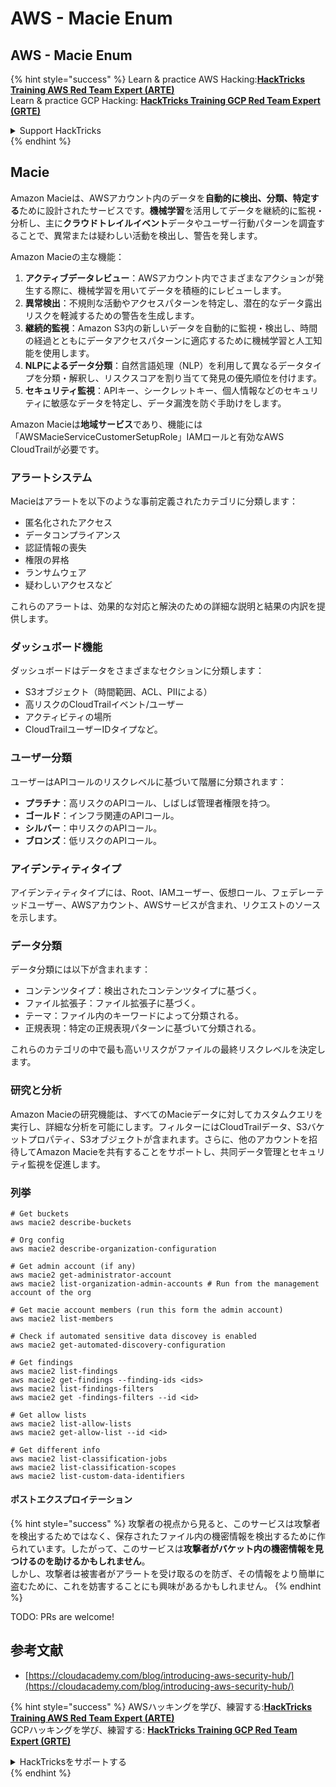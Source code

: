 # AWS - Macie Enum

## AWS - Macie Enum

{% hint style="success" %}
Learn & practice AWS Hacking:<img src="../../../../.gitbook/assets/image (1).png" alt="" data-size="line">[**HackTricks Training AWS Red Team Expert (ARTE)**](https://training.hacktricks.xyz/courses/arte)<img src="../../../../.gitbook/assets/image (1).png" alt="" data-size="line">\
Learn & practice GCP Hacking: <img src="../../../../.gitbook/assets/image (2).png" alt="" data-size="line">[**HackTricks Training GCP Red Team Expert (GRTE)**<img src="../../../../.gitbook/assets/image (2).png" alt="" data-size="line">](https://training.hacktricks.xyz/courses/grte)

<details>

<summary>Support HackTricks</summary>

* Check the [**subscription plans**](https://github.com/sponsors/carlospolop)!
* **Join the** 💬 [**Discord group**](https://discord.gg/hRep4RUj7f) or the [**telegram group**](https://t.me/peass) or **follow** us on **Twitter** 🐦 [**@hacktricks\_live**](https://twitter.com/hacktricks\_live)**.**
* **Share hacking tricks by submitting PRs to the** [**HackTricks**](https://github.com/carlospolop/hacktricks) and [**HackTricks Cloud**](https://github.com/carlospolop/hacktricks-cloud) github repos.

</details>
{% endhint %}

## Macie

Amazon Macieは、AWSアカウント内のデータを**自動的に検出、分類、特定する**ために設計されたサービスです。**機械学習**を活用してデータを継続的に監視・分析し、主に**クラウドトレイルイベント**データやユーザー行動パターンを調査することで、異常または疑わしい活動を検出し、警告を発します。

Amazon Macieの主な機能：

1. **アクティブデータレビュー**：AWSアカウント内でさまざまなアクションが発生する際に、機械学習を用いてデータを積極的にレビューします。
2. **異常検出**：不規則な活動やアクセスパターンを特定し、潜在的なデータ露出リスクを軽減するための警告を生成します。
3. **継続的監視**：Amazon S3内の新しいデータを自動的に監視・検出し、時間の経過とともにデータアクセスパターンに適応するために機械学習と人工知能を使用します。
4. **NLPによるデータ分類**：自然言語処理（NLP）を利用して異なるデータタイプを分類・解釈し、リスクスコアを割り当てて発見の優先順位を付けます。
5. **セキュリティ監視**：APIキー、シークレットキー、個人情報などのセキュリティに敏感なデータを特定し、データ漏洩を防ぐ手助けをします。

Amazon Macieは**地域サービス**であり、機能には「AWSMacieServiceCustomerSetupRole」IAMロールと有効なAWS CloudTrailが必要です。

### アラートシステム

Macieはアラートを以下のような事前定義されたカテゴリに分類します：

* 匿名化されたアクセス
* データコンプライアンス
* 認証情報の喪失
* 権限の昇格
* ランサムウェア
* 疑わしいアクセスなど

これらのアラートは、効果的な対応と解決のための詳細な説明と結果の内訳を提供します。

### ダッシュボード機能

ダッシュボードはデータをさまざまなセクションに分類します：

* S3オブジェクト（時間範囲、ACL、PIIによる）
* 高リスクのCloudTrailイベント/ユーザー
* アクティビティの場所
* CloudTrailユーザーIDタイプなど。

### ユーザー分類

ユーザーはAPIコールのリスクレベルに基づいて階層に分類されます：

* **プラチナ**：高リスクのAPIコール、しばしば管理者権限を持つ。
* **ゴールド**：インフラ関連のAPIコール。
* **シルバー**：中リスクのAPIコール。
* **ブロンズ**：低リスクのAPIコール。

### アイデンティティタイプ

アイデンティティタイプには、Root、IAMユーザー、仮想ロール、フェデレーテッドユーザー、AWSアカウント、AWSサービスが含まれ、リクエストのソースを示します。

### データ分類

データ分類には以下が含まれます：

* コンテンツタイプ：検出されたコンテンツタイプに基づく。
* ファイル拡張子：ファイル拡張子に基づく。
* テーマ：ファイル内のキーワードによって分類される。
* 正規表現：特定の正規表現パターンに基づいて分類される。

これらのカテゴリの中で最も高いリスクがファイルの最終リスクレベルを決定します。

### 研究と分析

Amazon Macieの研究機能は、すべてのMacieデータに対してカスタムクエリを実行し、詳細な分析を可能にします。フィルターにはCloudTrailデータ、S3バケットプロパティ、S3オブジェクトが含まれます。さらに、他のアカウントを招待してAmazon Macieを共有することをサポートし、共同データ管理とセキュリティ監視を促進します。

### 列挙
```
# Get buckets
aws macie2 describe-buckets

# Org config
aws macie2 describe-organization-configuration

# Get admin account (if any)
aws macie2 get-administrator-account
aws macie2 list-organization-admin-accounts # Run from the management account of the org

# Get macie account members (run this form the admin account)
aws macie2 list-members

# Check if automated sensitive data discovey is enabled
aws macie2 get-automated-discovery-configuration

# Get findings
aws macie2 list-findings
aws macie2 get-findings --finding-ids <ids>
aws macie2 list-findings-filters
aws macie2 get -findings-filters --id <id>

# Get allow lists
aws macie2 list-allow-lists
aws macie2 get-allow-list --id <id>

# Get different info
aws macie2 list-classification-jobs
aws macie2 list-classification-scopes
aws macie2 list-custom-data-identifiers
```
#### ポストエクスプロイテーション

{% hint style="success" %}
攻撃者の視点から見ると、このサービスは攻撃者を検出するためではなく、保存されたファイル内の機密情報を検出するために作られています。したがって、このサービスは**攻撃者がバケット内の機密情報を見つけるのを助けるかもしれません**。\
しかし、攻撃者は被害者がアラートを受け取るのを防ぎ、その情報をより簡単に盗むために、これを妨害することにも興味があるかもしれません。
{% endhint %}

TODO: PRs are welcome!

## 参考文献

* [https://cloudacademy.com/blog/introducing-aws-security-hub/](https://cloudacademy.com/blog/introducing-aws-security-hub/)

{% hint style="success" %}
AWSハッキングを学び、練習する:<img src="../../../../.gitbook/assets/image (1).png" alt="" data-size="line">[**HackTricks Training AWS Red Team Expert (ARTE)**](https://training.hacktricks.xyz/courses/arte)<img src="../../../../.gitbook/assets/image (1).png" alt="" data-size="line">\
GCPハッキングを学び、練習する: <img src="../../../../.gitbook/assets/image (2).png" alt="" data-size="line">[**HackTricks Training GCP Red Team Expert (GRTE)**<img src="../../../../.gitbook/assets/image (2).png" alt="" data-size="line">](https://training.hacktricks.xyz/courses/grte)

<details>

<summary>HackTricksをサポートする</summary>

* [**サブスクリプションプラン**](https://github.com/sponsors/carlospolop)を確認してください！
* **💬 [**Discordグループ**](https://discord.gg/hRep4RUj7f)または[**Telegramグループ**](https://t.me/peass)に参加するか、**Twitter** 🐦 [**@hacktricks\_live**](https://twitter.com/hacktricks\_live)**をフォローしてください。**
* **[**HackTricks**](https://github.com/carlospolop/hacktricks)および[**HackTricks Cloud**](https://github.com/carlospolop/hacktricks-cloud)のGitHubリポジトリにPRを提出してハッキングトリックを共有してください。**

</details>
{% endhint %}
